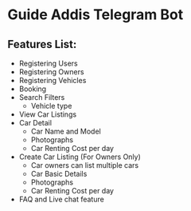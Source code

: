 # Guide Addis Telegram Bot
## Features List:
* Registering Users
* Registering Owners 
* Registering Vehicles 
* Booking
* Search Filters 
     - Vehicle type
* View Car Listings    
* Car Detail  
    - Car Name and Model  
    - Photographs
    - Car Renting Cost per day
* Create Car Listing (For Owners Only)
    - Car owners can list multiple cars
    - Car Basic Details  
    - Photographs  
    - Car Renting Cost per day
* FAQ and Live chat feature